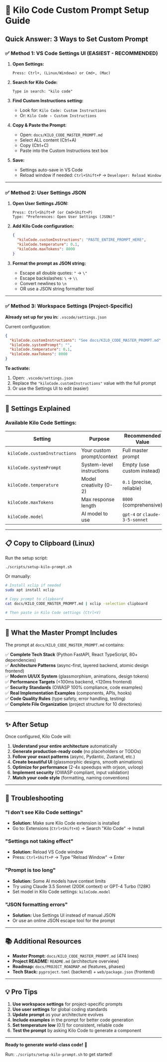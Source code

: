 # 🎯 Kilo Code Custom Prompt Setup Guide

## Quick Answer: 3 Ways to Set Custom Prompt

### ✅ Method 1: VS Code Settings UI (EASIEST - RECOMMENDED)

1. **Open Settings:**
   ```
   Press: Ctrl+, (Linux/Windows) or Cmd+, (Mac)
   ```

2. **Search for Kilo Code:**
   ```
   Type in search: "kilo code"
   ```

3. **Find Custom Instructions setting:**
   - Look for: `Kilo Code: Custom Instructions`
   - Or: `Kilo Code › Custom Instructions`

4. **Copy & Paste the Prompt:**
   - Open: `docs/KILO_CODE_MASTER_PROMPT.md`
   - Select ALL content (Ctrl+A)
   - Copy (Ctrl+C)
   - Paste into the Custom Instructions text box

5. **Save:**
   - Settings auto-save in VS Code
   - Reload window if needed: `Ctrl+Shift+P` → `Developer: Reload Window`

---

### ✅ Method 2: User Settings JSON

1. **Open User Settings JSON:**
   ```
   Press: Ctrl+Shift+P (or Cmd+Shift+P)
   Type: "Preferences: Open User Settings (JSON)"
   ```

2. **Add Kilo Code configuration:**
   ```json
   {
     "kiloCode.customInstructions": "PASTE_ENTIRE_PROMPT_HERE",
     "kiloCode.temperature": 0.1,
     "kiloCode.maxTokens": 8000
   }
   ```

3. **Format the prompt as JSON string:**
   - Escape all double quotes: `"` → `\"`
   - Escape backslashes: `\` → `\\`
   - Convert newlines to `\n`
   - OR use a JSON string formatter tool

---

### ✅ Method 3: Workspace Settings (Project-Specific)

**Already set up for you in:** `.vscode/settings.json`

Current configuration:
```json
{
  "kiloCode.customInstructions": "See docs/KILO_CODE_MASTER_PROMPT.md",
  "kiloCode.systemPrompt": "",
  "kiloCode.temperature": 0.1,
  "kiloCode.maxTokens": 8000
}
```

**To activate:**
1. Open: `.vscode/settings.json`
2. Replace the `"kiloCode.customInstructions"` value with the full prompt
3. Or use the Settings UI to edit (easier)

---

## 🔧 Settings Explained

### Available Kilo Code Settings:

| Setting | Purpose | Recommended Value |
|---------|---------|-------------------|
| `kiloCode.customInstructions` | Your custom prompt/context | Full master prompt |
| `kiloCode.systemPrompt` | System-level instructions | Empty (use custom instead) |
| `kiloCode.temperature` | Model creativity (0-2) | `0.1` (precise, reliable) |
| `kiloCode.maxTokens` | Max response length | `8000` (comprehensive) |
| `kiloCode.model` | AI model to use | `gpt-4` or `claude-3-5-sonnet` |

---

## 📋 Copy to Clipboard (Linux)

Run the setup script:
```bash
./scripts/setup-kilo-prompt.sh
```

Or manually:
```bash
# Install xclip if needed
sudo apt install xclip

# Copy prompt to clipboard
cat docs/KILO_CODE_MASTER_PROMPT.md | xclip -selection clipboard

# Then paste in Kilo Code settings (Ctrl+V)
```

---

## 🎨 What the Master Prompt Includes

The prompt at `docs/KILO_CODE_MASTER_PROMPT.md` contains:

✅ **Complete Tech Stack** (Python FastAPI, React TypeScript, 80+ dependencies)  
✅ **Architecture Patterns** (async-first, layered backend, atomic design frontend)  
✅ **Modern UI/UX System** (glassmorphism, animations, design tokens)  
✅ **Performance Targets** (<100ms backend, <120ms frontend)  
✅ **Security Standards** (OWASP 100% compliance, code examples)  
✅ **Real Implementation Examples** (components, APIs, hooks)  
✅ **Code Quality Rules** (type safety, error handling, testing)  
✅ **Complete File Organization** (project structure for 10 directories)

---

## ✨ After Setup

Once configured, Kilo Code will:

1. **Understand your entire architecture** automatically
2. **Generate production-ready code** (no placeholders or TODOs)
3. **Follow your exact patterns** (async, Pydantic, Zustand, etc.)
4. **Create beautiful UI** (glassmorphic designs, smooth animations)
5. **Optimize for performance** (2-4x speedups with orjson, uvloop)
6. **Implement security** (OWASP compliant, input validation)
7. **Match your code style** (formatting, naming conventions)

---

## 🐛 Troubleshooting

### "I don't see Kilo Code settings"
- **Solution:** Make sure Kilo Code extension is installed
- Go to: Extensions (`Ctrl+Shift+X`) → Search "Kilo Code" → Install

### "Settings not taking effect"
- **Solution:** Reload VS Code window
- Press: `Ctrl+Shift+P` → Type "Reload Window" → Enter

### "Prompt is too long"
- **Solution:** Some AI models have context limits
- Try using Claude 3.5 Sonnet (200K context) or GPT-4 Turbo (128K)
- Set model in Kilo Code settings: `kiloCode.model`

### "JSON formatting errors"
- **Solution:** Use Settings UI instead of manual JSON
- Or use an online JSON escape tool for the prompt

---

## 📚 Additional Resources

- **Master Prompt:** `docs/KILO_CODE_MASTER_PROMPT.md` (474 lines)
- **Project README:** `README.md` (architecture overview)
- **Roadmap:** `docs/PROJECT_ROADMAP.md` (features, phases)
- **Tech Stack:** `pyproject.toml` (backend) + `web/package.json` (frontend)

---

## 💡 Pro Tips

1. **Use workspace settings** for project-specific prompts
2. **Use user settings** for global coding standards
3. **Update prompt** as your architecture evolves
4. **Include examples** in the prompt for better code generation
5. **Set temperature low** (0.1) for consistent, reliable code
6. **Test the prompt** by asking Kilo Code to generate a component

---

**Ready to generate world-class code!** 🚀

Run: `./scripts/setup-kilo-prompt.sh` to get started!

